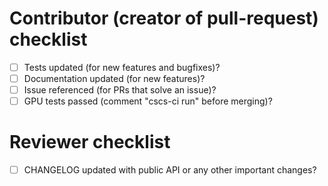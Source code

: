 <!-- What does this implement/fix? Explain your changes here. -->



# Contributor (creator of pull-request) checklist

 - [ ] Tests updated (for new features and bugfixes)?
 - [ ] Documentation updated (for new features)?
 - [ ] Issue referenced (for PRs that solve an issue)?
 - [ ] GPU tests passed (comment "cscs-ci run" before merging)?

# Reviewer checklist

 - [ ] CHANGELOG updated with public API or any other important changes?
